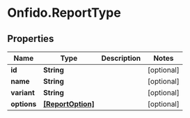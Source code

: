 # Onfido.ReportType

## Properties
Name | Type | Description | Notes
------------ | ------------- | ------------- | -------------
**id** | **String** |  | [optional] 
**name** | **String** |  | [optional] 
**variant** | **String** |  | [optional] 
**options** | [**[ReportOption]**](ReportOption.md) |  | [optional] 


